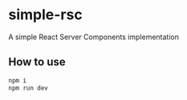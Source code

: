 # simple-rsc

A simple React Server Components implementation

## How to use
```bash
npm i
npm run dev
```
